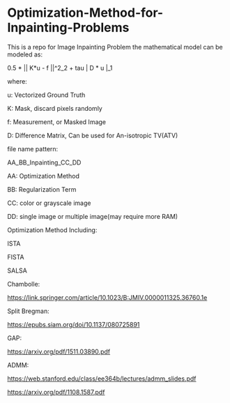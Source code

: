 # Optimization-Method-for-Inpainting-Problems
This is a repo for Image Inpainting Problem
the mathematical model can be modeled as:

0.5 * || K*u - f ||^2_2 + tau | D * u |_1

where:

u: Vectorized Ground Truth

K: Mask, discard pixels randomly

f: Measurement, or Masked Image

D: Difference Matrix, Can be used for An-isotropic TV(ATV)


file name pattern:

AA_BB_Inpainting_CC_DD

AA: Optimization Method

BB: Regularization Term

CC: color or grayscale image

DD: single image or multiple image(may require more RAM)

Optimization Method Including:

ISTA

FISTA

SALSA

Chambolle:

  https://link.springer.com/article/10.1023/B:JMIV.0000011325.36760.1e
  
Split Bregman:

  https://epubs.siam.org/doi/10.1137/080725891
  
GAP:

  https://arxiv.org/pdf/1511.03890.pdf  
  
ADMM:

  https://web.stanford.edu/class/ee364b/lectures/admm_slides.pdf
  
  https://arxiv.org/pdf/1108.1587.pdf
